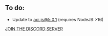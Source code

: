 ## To do:
- Update to aoi.js@5.0.1 (requires NodeJS >16)

[JOIN THE DISCORD SERVER](https://skurrol.tk/invite!=discord)
